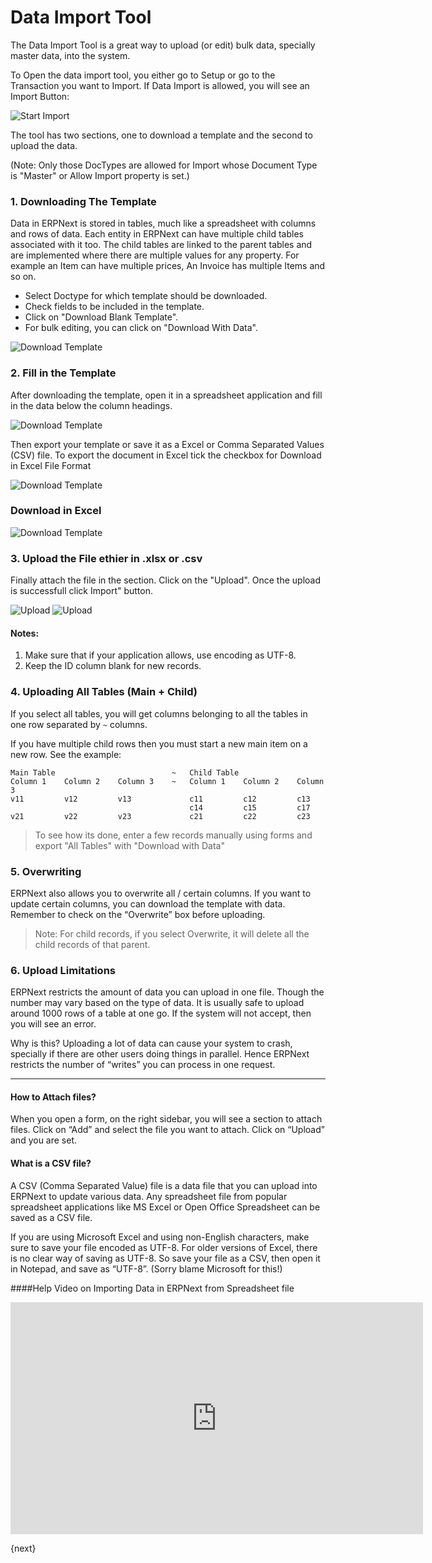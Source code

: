 # Data Import Tool

The Data Import Tool is a great way to upload (or edit) bulk data, specially master data, into the system.

To Open the data import tool, you either go to Setup or go to the Transaction you want to Import. If Data Import is allowed, you will see an Import Button:

<img alt="Start Import" class="screenshot" src="/docs/assets/img/setup/data-import/data-import-1.png">

The tool has two sections, one to download a template and the second to upload
the data.

(Note: Only those DocTypes are allowed for Import whose Document Type is
"Master" or Allow Import property is set.)

### 1\. Downloading The Template

Data in ERPNext is stored in tables, much like a spreadsheet with columns and
rows of data. Each entity in ERPNext can have multiple child tables associated
with it too. The child tables are linked to the parent tables and are
implemented where there are multiple values for any property. For example an
Item can have multiple prices, An Invoice has multiple Items and so on.

  * Select Doctype for which template should be downloaded.
  * Check fields to be included in the template.
  * Click on "Download Blank Template".
  * For bulk editing, you can click on "Download With Data".

<img alt="Download Template" class="screenshot" src="/docs/assets/img/setup/data-import/data-import-tool-template.gif">

### 2\. Fill in the Template

After downloading the template, open it in a spreadsheet application and fill
in the data below the column headings.

<img alt="Download Template" class="screenshot" src="/docs/assets/img/setup/data-import/import-file.png">

Then export your template or save it as a Excel or Comma Separated Values (CSV)
file. To export the document in Excel tick the checkbox for Download in Excel File Format

<img alt="Download Template" class="screenshot" src="/docs/assets/img/setup/data-import/import-csv.png">

### Download in Excel

<img alt="Download Template" class="screenshot" src="/docs/assets/img/setup/data-import/data-import-excel.png">

### 3\. Upload the File ethier in .xlsx or .csv

Finally attach the  file in the section. Click on the "Upload". Once the upload is successfull click Import"
button.

<img alt="Upload" class="screenshot" src="/docs/assets/img/setup/data-import/data-import-3.png">


<img alt="Upload" class="screenshot" src="/docs/assets/img/setup/data-import/data-import-4.png">

#### Notes:

1. Make sure that if your application allows, use encoding as UTF-8.
1. Keep the ID column blank for new records.

### 4. Uploading All Tables (Main + Child)

If you select all tables, you will get columns belonging to all the tables in
one row separated by `~` columns.

If you have multiple child rows then you must start a new main item on a new
row. See the example:


    Main Table                          ~   Child Table
    Column 1    Column 2    Column 3    ~   Column 1    Column 2    Column 3
    v11         v12         v13             c11         c12         c13
                                            c14         c15         c17
    v21         v22         v23             c21         c22         c23

> To see how its done, enter a few records manually using forms and export
"All Tables" with "Download with Data"

### 5. Overwriting

ERPNext also allows you to overwrite all / certain columns. If you want to
update certain columns, you can download the template with data. Remember to
check on the “Overwrite” box before uploading.

> Note: For child records, if you select Overwrite, it will delete all the
child records of that parent.

### 6. Upload Limitations

ERPNext restricts the amount of data you can upload in one file. Though the
number may vary based on the type of data. It is usually safe to upload around
1000 rows of a table at one go. If the system will not accept, then you will
see an error.

Why is this? Uploading a lot of data can cause your system to crash, specially
if there are other users doing things in parallel. Hence ERPNext restricts the
number of “writes” you can process in one request.

***

#### How to Attach files?

When you open a form, on the right sidebar, you will see a section to attach
files. Click on “Add” and select the file you want to attach. Click on
“Upload” and you are set.

#### What is a CSV file?

A CSV (Comma Separated Value) file is a data file that you can upload into
ERPNext to update various data. Any spreadsheet file from popular spreadsheet
applications like MS Excel or Open Office Spreadsheet can be saved as a CSV
file.

If you are using Microsoft Excel and using non-English characters, make sure
to save your file encoded as UTF-8. For older versions of Excel, there is no
clear way of saving as UTF-8. So save your file as a CSV, then open it in
Notepad, and save as “UTF-8”. (Sorry blame Microsoft for this!)

####Help Video on Importing Data in ERPNext from Spreadsheet file



<iframe width="660" height="371" src="https://www.youtube.com/embed/_fjFnEjvGt8" frameborder="0" allowfullscreen></iframe>

{next}
